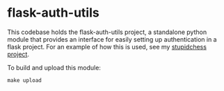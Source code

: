 flask-auth-utils
================
This codebase holds the flask-auth-utils project, a standalone python module that provides an interface for
easily setting up authentication in a flask project. For an example of how this is used, see my
[stupidchess project](https://github.com/norwoodj/stupidchess-backend).

To build and upload this module:
```
make upload
```
